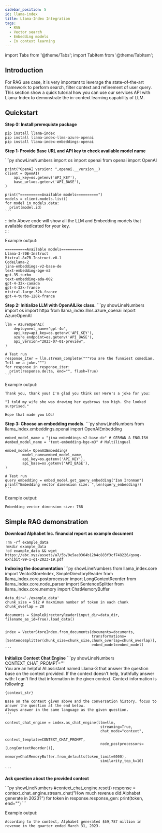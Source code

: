 ```yaml
---
sidebar_position: 5
id: llama-index
title: Llama-Index Integration
tags:
  - RAG
  - Vector search
  - Embedding models
  - In context learning
---
```

import Tabs from '@theme/Tabs';
import TabItem from '@theme/TabItem';

## Introduction
For RAG use case, it is very important to leverage the state-of-the-art framework to perform search, filter context
and refinement of user query. This section show a quick tutorial how you can use our services API with Llama-Index to demonstrate the in-context learning capability of LLM. 

## Quickstart

**Step 0: Install prerequiste package**
```
pip install llama-index
pip install llama-index-llms-azure-openai
pip install llama-index-embeddings-openai
```

**Step 1: Provide Base URL and API key to check available model name**

<Tabs>
  <TabItem value="py" label="Python" default>
    ```py showLineNumbers
    import os
    import openai
    from openai import OpenAI

    print("OpenAI version: ",openai.__version__)
    client = OpenAI(
        api_key=os.getenv('API_KEY'),
        base_url=os.getenv('API_BASE'),
    )

    print("==========Available models==========")
    models = client.models.list()
    for model in models.data:
      print(model.id)
    ```
  </TabItem>
</Tabs>

:::info
Above code will show all the LLM and Embedding models that available dedicated for your key.  
:::

Example output:

```
==========Available models==========
Llama-3-70B-Instruct
Mixtral-8x7B-Instruct-v0.1
CodeLlama-2
jina-embeddings-v2-base-de
text-embedding-bge-m3
gpt-35-turbo
text-embedding-ada-002
gpt-4-32k-canada
gpt-4-32k-france
mistral-large-32k-france
gpt-4-turbo-128k-france
```

**Step 2: Initialize LLM with OpenAILike class.**
<Tabs>
  <TabItem value="py" label="Python" default>
    ```py showLineNumbers
    import os
    import httpx
    from llama_index.llms.azure_openai import AzureOpenAI

    llm = AzureOpenAI(
        deployment_name="gpt-4o",
        api_key=api_key=os.getenv('API_KEY'),
        azure_endpoint=os.getenv('API_BASE'),
        api_version="2023-07-01-preview",
    )
    
    # Test run
    response_iter = llm.stream_complete("""You are the funniest comedian. Tell me a joke.""")
    for response in response_iter:
      print(response.delta, end="", flush=True)
    ```
  </TabItem>
</Tabs>

Example output:

```
Thank you, thank you! I'm glad you think so! Here's a joke for you:

"I told my wife she was drawing her eyebrows too high. She looked surprised."

Hope that made you LOL!
```

**Step 3: Choose an embedding models.**
<Tabs>
  <TabItem value="py" label="Python" default>
    ```py showLineNumbers
    from llama_index.embeddings.openai import OpenAIEmbedding

    embed_model_name = "jina-embeddings-v2-base-de" # GERMAN & ENGLISH
    #embed_model_name = "text-embedding-bge-m3" # Multilingual

    embed_model= OpenAIEmbedding(
            model_name=embed_model_name,
            api_key=os.getenv('API_KEY'),
            api_base=os.getenv('API_BASE'),
    )

    # Test run
    query_embedding = embed_model.get_query_embedding("Iam Ironman")
    print("Embedding vector dimension size: ",len(query_embedding))
    ```
  </TabItem>
</Tabs>

Example output:

```
Embedding vector dimension size: 768
```

## Simple RAG demonstration

**Download Alphabet Inc. financial report as example document**

```
!rm -rf example_data
!mkdir example_data
!cd example_data && wget https://abc.xyz/assets/a7/5b/9e5ae0364b12b4c883f3cf748226/goog-exhibit-99-1-q1-2023-19.pdf
```

**Indexing the documentation**
<Tabs>
  <TabItem value="py" label="Python" default>
    ```py showLineNumbers
    from llama_index.core import VectorStoreIndex, SimpleDirectoryReader
    from llama_index.core.postprocessor import LongContextReorder
    from llama_index.core.node_parser import SentenceSplitter
    from llama_index.core.memory import ChatMemoryBuffer

    data_dir='./example_data'
    chunk_size = 512 # maxmimum number of token in each chunk
    chunk_overlap = 20 

    documents = SimpleDirectoryReader(input_dir=data_dir, filename_as_id=True).load_data()


    index = VectorStoreIndex.from_documents(documents=documents, 
                                            transformations=[SentenceSplitter(chunk_size=chunk_size,chunk_overlap=chunk_overlap)],
                                            embed_model=embed_model)
    ```
  </TabItem>
</Tabs>

**Initialize Context Chat Engine**
<Tabs>
  <TabItem value="py" label="Python" default>
    ```py showLineNumbers
    CONTEXT_CHAT_PROMPT='''\
    You are an helpful AI assistant named Llama-3 that answer the question base on the context provided.
    If the context doesn't help, truthfully answer with: I can't find that information in the given context.
    Context information is following:

    {context_str}

    Base on the context given above and the conversation history, focus to answer the question at the end below.
    Always answer in the same language as the given question.
    '''

    context_chat_engine = index.as_chat_engine(llm=llm,
                                                streaming=True, 
                                                chat_mode="context",
                                                context_template=CONTEXT_CHAT_PROMPT,
                                                node_postprocessors=[LongContextReorder()], 
                                                memory=ChatMemoryBuffer.from_defaults(token_limit=6000), 
                                                similarity_top_k=10)

    ```
  </TabItem>
</Tabs>

**Ask question about the provided context**

<Tabs>
  <TabItem value="py" label="Python" default>
    ```py showLineNumbers
    #context_chat_engine.reset()
    response = context_chat_engine.stream_chat("How much revenue did Alphabet generate in 2023?")
    for token in response.response_gen:
        print(token, end="")
  ```
  </TabItem>
</Tabs>

Example output:

```
According to the context, Alphabet generated $69,787 million in revenue in the quarter ended March 31, 2023.
```
